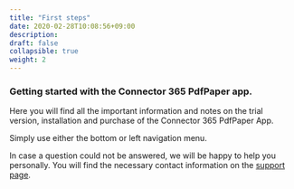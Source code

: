 ```yaml
---
title: "First steps"
date: 2020-02-28T10:08:56+09:00
description: 
draft: false
collapsible: true
weight: 2
---
```

### Getting started with the Connector 365 PdfPaper app.

Here you will find all the important information and notes on the trial version, installation and purchase of the Connector 365 PdfPaper App.

Simply use either the bottom or left navigation menu.

In case a question could not be answered, we will be happy to help you personally. You will find the necessary contact information on the [support page](en-us/apps/pdfpaper/help-support/).